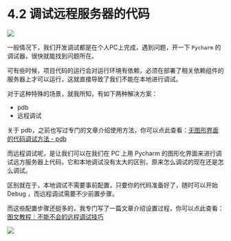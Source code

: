 # 4.2 调试远程服务器的代码

![](http://image.iswbm.com/20200804124133.png)

一般情况下，我们开发调试都是在个人PC上完成，遇到问题，开一下 `Pycharm` 的调试器，很快就能找到问题所在。

可有些时候，项目代码的运行会对运行环境有依赖，必须在部署了相关依赖组件的服务器上才可以运行，这就直接导致了我们不能在本地进行调试。

对于这种特殊的场景，就我所知，有如下两种解决方案：

- pdb
- 远程调试

关于 pdb，之前也写过专门的文章介绍使用方法，你可以点此查看：[无图形界面的代码调试方法 - pdb](https://mp.weixin.qq.com/s/tDufSUBrBBNfMEr5_dxM0g)

而远程调试呢，是让我们可以在我们在 PC 上用 Pycharm 的图形化界面来进行调试远方服务器上代码，它和本地调试没有太大的区别，原来怎么调试的现在还是怎么调试。

区别就在于，本地调试不需要事前配置，只要你的代码准备好了，随时可以开始 Debug ，而远程调试需要不少前置步骤。

而这些配置步骤还挺多的，我专门写了一篇文章介绍设置过程，你可以点此查看：[图文教程｜不能不会的远程调试技巧](https://mp.weixin.qq.com/s/ECWCJMQ6oEDaY1x1JfGfkg)



![](http://image.iswbm.com/20200607174235.png)